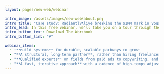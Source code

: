 ```yaml
---
layout: pages/new-web/webinar

intro_image: /assets/images/new-web/about.png
intro_title: "Case study: RadiantlyAlive breaking the $1MM mark in yoga"
intro_lead: In this free webinar, we'll take you on a tour throuigh the RadiantyAlive project, and show you how we broke throuigh the $1MM annual revenue milestone
intro_button_text: Download The Workbook
intro_button_link: "#"

webinar_items:
  - "**Build systems** for durable, scalable pathways to grow"
  - "**A structural, long-term partner**, rather than hiring freelancers on project-based stuff"
  - "**Qualified experts** on fields from paid ads to copywriting, and sales funnels to analytics"
  - "**A fast, iterative approach** with a cadence of high-tempo adjustments & experimentation"
---
```

